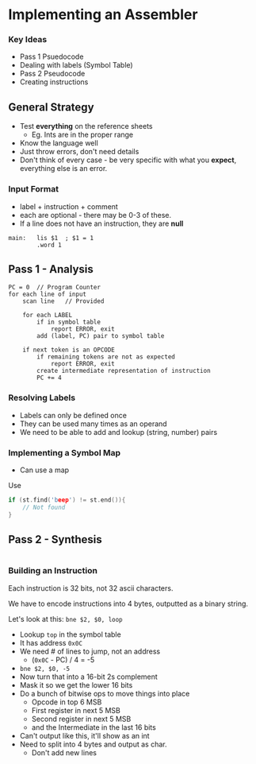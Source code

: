 # Implementing an Assembler

### Key Ideas
- Pass 1 Psuedocode
- Dealing with labels (Symbol Table)
- Pass 2 Pseudocode
- Creating instructions

## General Strategy
- Test **everything** on the reference sheets
    + Eg. Ints are in the proper range
- Know the language well 
- Just throw errors, don't need details
- Don't think of every case - be very specific with what you **expect**, everything else is an error.

### Input Format
- label + instruction + comment
- each are optional - there may be 0-3 of these. 
- If a line does not have an instruction, they are **null**

```assembly
main:   lis $1  ; $1 = 1
        .word 1
```

## Pass 1 - Analysis
```pseudocode
PC = 0  // Program Counter
for each line of input
    scan line   // Provided

    for each LABEL
        if in symbol table
            report ERROR, exit
        add (label, PC) pair to symbol table

    if next token is an OPCODE
        if remaining tokens are not as expected
            report ERROR, exit
        create intermediate representation of instruction
        PC += 4
```

### Resolving Labels
- Labels can only be defined once
- They can be used many times as an operand
- We need to be able to add and lookup (string, number) pairs

### Implementing a Symbol Map
- Can use a map

Use
```c++
if (st.find('beep') != st.end()){
    // Not found
}
```

## Pass 2 - Synthesis
```pseudocode

```

### Building an Instruction
Each instruction is 32 bits, not 32 ascii characters.

We have to encode instructions into 4 bytes, outputted as a binary string.

Let's look at this: `bne $2, $0, loop`
- Lookup `top` in the symbol table
- It has address `0x0C`
- We need # of lines to jump, not an address
    + (`0x0C` - PC) / 4 = -5
- `bne $2, $0, -5`
- Now turn that into a 16-bit 2s complement
- Mask it so we get the lower 16 bits
- Do a bunch of bitwise ops to move things into place
    + Opcode in top 6 MSB
    + First register in next 5 MSB
    + Second register in next 5 MSB
    + and the Intermediate in the last 16 bits
- Can't output like this, it'll show as an int
- Need to split into 4 bytes and output as char. 
    + Don't add new lines
